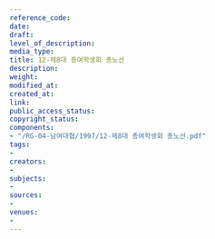 ```yaml
---
reference_code: 
date: 
draft: 
level_of_description: 
media_type: 
title: 12-제8대 총여학생회 총노선
description: 
weight: 
modified_at: 
created_at: 
link: 
public_access_status: 
copyright_status: 
components:
- "/RG-04-남여대협/1997/12-제8대 총여학생회 총노선.pdf"
tags:
- 
creators:
- 
subjects:
- 
sources:
- 
venues:
- 
---
```

